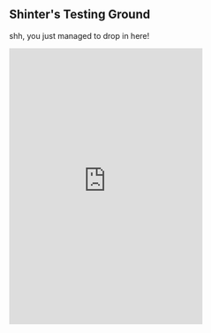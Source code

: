 ## Shinter's Testing Ground
shh, you just managed to drop in here!
<html>
<iframe src="https://discordapp.com/widget?id=318443882511859714&theme=dark" width="350" height="500" allowtransparency="true" frameborder="0"></iframe>
</html>
